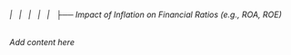 ###### |   |   |   |   |   ├── Impact of Inflation on Financial Ratios (e.g., ROA, ROE)

*Add content here*